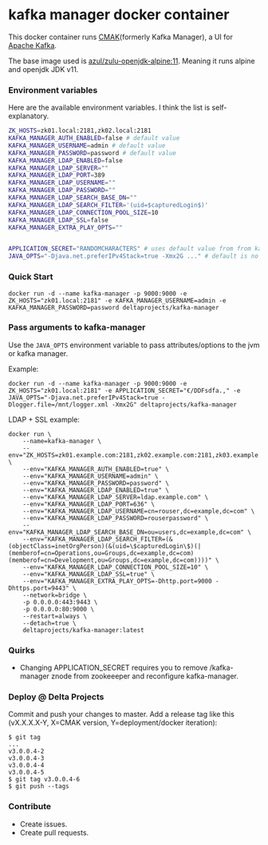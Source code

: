 # kafka manager docker container
This docker container runs [CMAK](https://github.com/yahoo/CMAK)(formerly Kafka Manager), a UI for [Apache Kafka](http://kafka.apache.org).

The base image used is [azul/zulu-openjdk-alpine:11](https://hub.docker.com/r/azul/zulu-openjdk-alpine). Meaning it runs alpine and openjdk JDK v11.

### Environment variables
Here are the available environment variables.
I think the list is self-explanatory.

```bash
ZK_HOSTS=zk01.local:2181,zk02.local:2181
KAFKA_MANAGER_AUTH_ENABLED=false # default value
KAFKA_MANAGER_USERNAME=admin # default value
KAFKA_MANAGER_PASSWORD=password # default value
KAFKA_MANAGER_LDAP_ENABLED=false
KAFKA_MANAGER_LDAP_SERVER=""
KAFKA_MANAGER_LDAP_PORT=389
KAFKA_MANAGER_LDAP_USERNAME=""
KAFKA_MANAGER_LDAP_PASSWORD=""
KAFKA_MANAGER_LDAP_SEARCH_BASE_DN=""
KAFKA_MANAGER_LDAP_SEARCH_FILTER='(uid=$capturedLogin$)'
KAFKA_MANAGER_LDAP_CONNECTION_POOL_SIZE=10
KAFKA_MANAGER_LDAP_SSL=false
KAFKA_MANAGER_EXTRA_PLAY_OPTS=""


APPLICATION_SECRET="RANDOMCHARACTERS" # uses default value from from kafka manager if not set.
JAVA_OPTS="-Djava.net.preferIPv4Stack=true -Xmx2G ..." # default is no JAVA_OPTS
```


### Quick Start
```
docker run -d --name kafka-manager -p 9000:9000 -e ZK_HOSTS="zk01.local:2181" -e KAFKA_MANAGER_USERNAME=admin -e KAFKA_MANAGER_PASSWORD=password deltaprojects/kafka-manager
```

### Pass arguments to kafka-manager
Use the `JAVA_OPTS` environment variable to pass attributes/options to the jvm or kafka manager.

Example:

```
docker run -d --name kafka-manager -p 9000:9000 -e ZK_HOSTS="zk01.local:2181" -e APPLICATION_SECRET="€/DDFsdfa.," -e JAVA_OPTS="-Djava.net.preferIPv4Stack=true -Dlogger.file=/mnt/logger.xml -Xmx2G" deltaprojects/kafka-manager
```

LDAP + SSL example:
```
docker run \
	--name=kafka-manager \
	--env="ZK_HOSTS=zk01.example.com:2181,zk02.example.com:2181,zk03.example.com:2181" \
	--env="KAFKA_MANAGER_AUTH_ENABLED=true" \
	--env="KAFKA_MANAGER_USERNAME=admin" \
	--env="KAFKA_MANAGER_PASSWORD=password" \
	--env="KAFKA_MANAGER_LDAP_ENABLED=true" \
	--env="KAFKA_MANAGER_LDAP_SERVER=ldap.example.com" \
	--env="KAFKA_MANAGER_LDAP_PORT=636" \
	--env="KAFKA_MANAGER_LDAP_USERNAME=cn=rouser,dc=example,dc=com" \
	--env="KAFKA_MANAGER_LDAP_PASSWORD=rouserpassword" \
	--env="KAFKA_MANAGER_LDAP_SEARCH_BASE_DN=ou=users,dc=example,dc=com" \
	--env="KAFKA_MANAGER_LDAP_SEARCH_FILTER=(&(objectClass=inetOrgPerson)(&(uid=\$capturedLogin\$)(|(memberof=cn=Operations,ou=Groups,dc=example,dc=com)(memberof=cn=Development,ou=Groups,dc=example,dc=com))))" \
	--env="KAFKA_MANAGER_LDAP_CONNECTION_POOL_SIZE=10" \
	--env="KAFKA_MANAGER_LDAP_SSL=true" \
	--env="KAFKA_MANAGER_EXTRA_PLAY_OPTS=-Dhttp.port=9000 -Dhttps.port=9443" \
	--network=bridge \
	-p 0.0.0.0:443:9443 \
	-p 0.0.0.0:80:9000 \
	--restart=always \
	--detach=true \
	deltaprojects/kafka-manager:latest
```


### Quirks
- Changing APPLICATION_SECRET requires you to remove /kafka-manager znode from zookeeeper and reconfigure kafka-manager.

### Deploy @ Delta Projects
Commit and push your changes to master.
Add a release tag like this (vX.X.X.X-Y, X=CMAK version, Y=deployment/docker iteration):

```
$ git tag
...
v3.0.0.4-2
v3.0.0.4-3
v3.0.0.4-4
v3.0.0.4-5
$ git tag v3.0.0.4-6
$ git push --tags
```

### Contribute
* Create issues.
* Create pull requests.
